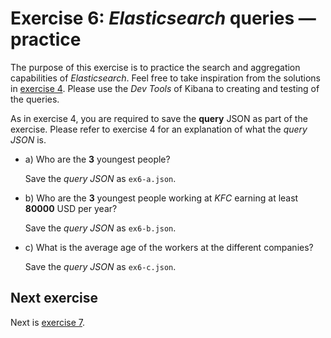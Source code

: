 # Exercise 6: _Elasticsearch_ queries — practice

The purpose of this exercise is to practice the search and aggregation capabilities of _Elasticsearch_. Feel free to take inspiration from the solutions in [exercise 4](exercise4.md). Please use the _Dev Tools_ of Kibana to creating and testing of the queries.

As in exercise 4, you are required to save the **query** JSON as part of the exercise. Please refer to exercise 4 for an explanation of what the _query JSON_ is.

- a) Who are the **3** youngest people?

  Save the _query JSON_ as `ex6-a.json`.

- b) Who are the **3** youngest people working at _KFC_ earning at least **80000** USD per year?

  Save the _query JSON_ as `ex6-b.json`.

- c) What is the average age of the workers at the different companies?

  Save the _query JSON_ as `ex6-c.json`.

## Next exercise

Next is [exercise 7](exercise7.md).

